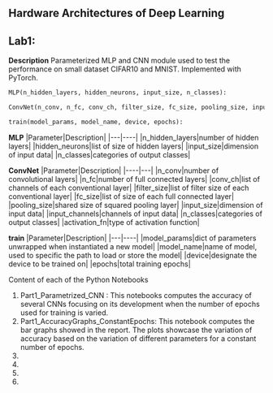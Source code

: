 ## Hardware Architectures of Deep Learning

## Lab1:
**Description**
Parameterized MLP and CNN module used to test the performance on small dataset CIFAR10 and MNIST. Implemented with PyTorch.

```python
MLP(n_hidden_layers, hidden_neurons, input_size, n_classes):
```

```python
ConvNet(n_conv, n_fc, conv_ch, filter_size, fc_size, pooling_size, input_size, input_channels, n_classes, activation_fn): #same usage as LeNet
```

```python
train(model_params, model_name, device, epochs):
```

**MLP**
|Parameter|Description|
|---|----|
|n_hidden_layers|number of hidden layers|
|hidden_neurons|list of size of hidden layers|
|input_size|dimension of input data|
|n_classes|categories of output classes|

**ConvNet**
|Parameter|Description|
|----|---|
|n_conv|number of convolutional layers|
|n_fc|number of full connected layers|
|conv_ch|list of channels of each conventional layer|
|filter_size|list of filter size of each conventional layer|
|fc_size|list of size of each full connected layer|
|pooling_size|shared size of squared pooling layer|
|input_size|dimension of input data|
|input_channels|channels of input data|
|n_classes|categories of output classes|
|activation_fn|type of activation function|

**train**
|Parameter|Description|
|---|----|
|model_params|dict of parameters unwrapped when instantiated a new model|
|model_name|name of model, used to specific the path to load or store the model|
|device|designate the device to be trained on|
|epochs|total training epochs|

Content of each of the Python Notebooks
1. Part1_Parametrized_CNN : This notebooks computes the accuracy of several CNNs focusing on its development when the number of epochs used for training is varied.
2. Part1_AccuracyGraphs_ConstantEpochs: This notebook computes the bar graphs showed in the report. The plots showcase the variation of accuracy based on the variation of different parameters for a constant number of epochs.
3.
4.
5.
6.
